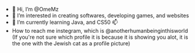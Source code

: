 - 👋 Hi, I’m @OmeMz
- 👀 I’m interested in creating softwares, developing games, and websites
- 🌱 I’m currently learning Java, and CS50 📫 
- How to reach me instegram, which is @anotherhumanbeinginthisworld (If you're not sure which profile it is because it is showing you alot, it is the one with the Jewish cat as a profile picture)
